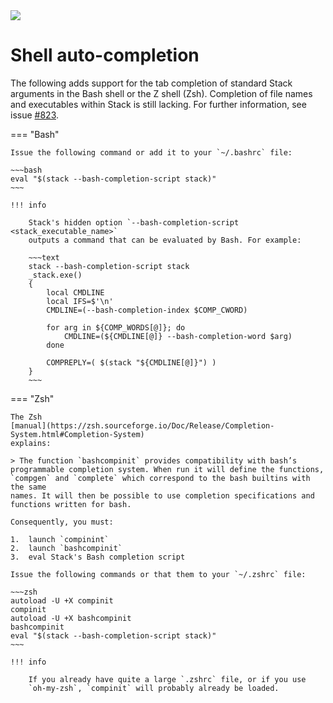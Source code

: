 <div class="hidden-warning"><a href="https://docs.haskellstack.org/"><img src="https://cdn.jsdelivr.net/gh/commercialhaskell/stack/doc/img/hidden-warning.svg"></a></div>

# Shell auto-completion

The following adds support for the tab completion of standard Stack arguments in
the Bash shell or the Z shell (Zsh). Completion of file names and executables
within Stack is still lacking. For further information, see issue
[#823](https://github.com/commercialhaskell/stack/issues/832).

=== "Bash"

    Issue the following command or add it to your `~/.bashrc` file:

    ~~~bash
    eval "$(stack --bash-completion-script stack)"
    ~~~

    !!! info

        Stack's hidden option `--bash-completion-script <stack_executable_name>`
        outputs a command that can be evaluated by Bash. For example:

        ~~~text
        stack --bash-completion-script stack
        _stack.exe()
        {
            local CMDLINE
            local IFS=$'\n'
            CMDLINE=(--bash-completion-index $COMP_CWORD)

            for arg in ${COMP_WORDS[@]}; do
                CMDLINE=(${CMDLINE[@]} --bash-completion-word $arg)
            done

            COMPREPLY=( $(stack "${CMDLINE[@]}") )
        }
        ~~~

=== "Zsh"

    The Zsh
    [manual](https://zsh.sourceforge.io/Doc/Release/Completion-System.html#Completion-System)
    explains:

    > The function `bashcompinit` provides compatibility with bash’s
    programmable completion system. When run it will define the functions,
    `compgen` and `complete` which correspond to the bash builtins with the same
    names. It will then be possible to use completion specifications and
    functions written for bash.

    Consequently, you must:

    1.  launch `compinint`
    2.  launch `bashcompinit`
    3.  eval Stack's Bash completion script

    Issue the following commands or that them to your `~/.zshrc` file:

    ~~~zsh
    autoload -U +X compinit
    compinit
    autoload -U +X bashcompinit
    bashcompinit
    eval "$(stack --bash-completion-script stack)"
    ~~~

    !!! info

        If you already have quite a large `.zshrc` file, or if you use
        `oh-my-zsh`, `compinit` will probably already be loaded.
